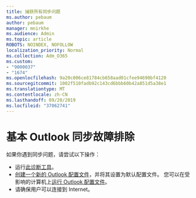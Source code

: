 ```yaml
---
title: 捕获所有同步问题
ms.author: pebaum
author: pebaum
manager: mnirkhe
ms.audience: Admin
ms.topic: article
ROBOTS: NOINDEX, NOFOLLOW
localization_priority: Normal
ms.collection: Adm_O365
ms.custom:
- "9000037"
- "1674"
ms.openlocfilehash: 9a20c006ce81784cb658aad01cfee94690bf4120
ms.sourcegitcommit: 1002f510fadb92c143cd6bbb60b42a851d5a38e1
ms.translationtype: MT
ms.contentlocale: zh-CN
ms.lasthandoff: 09/20/2019
ms.locfileid: "37062741"
---
```

# <a name="basic-outlook-sync-troubleshooting"></a>基本 Outlook 同步故障排除

如果你遇到同步问题，请尝试以下操作：

- 运行[此诊断工具](https://aka.ms/sara-outlooksendreceive)。
- [创建一个新的 Outlook 配置文件](https://support.office.com/article/f544c1ba-3352-4b3b-be0b-8d42a540459d)，并将其设置为默认配置文件。 您可以在受影响的计算机上[运行 Outlook 配置文件](https://aka.ms/SaRA-OutlookSetupProfile)。
- 请确保用户可以连接到 Internet。 